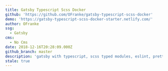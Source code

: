 ```yaml
---
title: Gatsby Typescript Scss Docker
github: 'https://github.com/OFranke/gatsby-typescript-scss-docker'
demo: 'https://gatsby-typescript-scss-docker-starter.netlify.com/'
author: OFranke
ssg:
  - Gatsby
cms:
  - No Cms
date: 2018-12-16T20:28:09.000Z
github_branch: master
description: 'gatsby with typescript, scss typed modules, eslint, prettier & husky, docker'
stale: true
---
```

